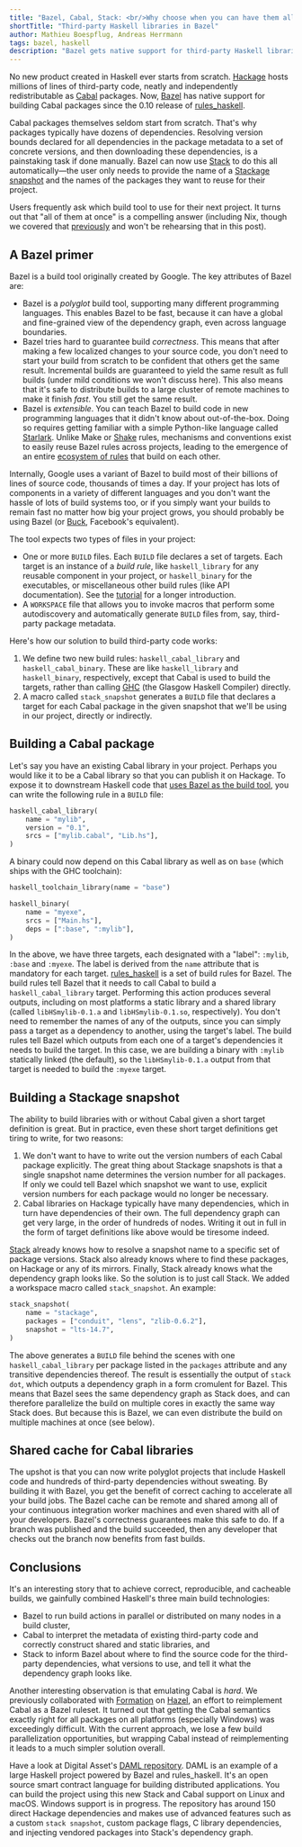 ```yaml
---
title: "Bazel, Cabal, Stack: <br/>Why choose when you can have them all?"
shortTitle: "Third-party Haskell libraries in Bazel"
author: Mathieu Boespflug, Andreas Herrmann
tags: bazel, haskell
description: "Bazel gets native support for third-party Haskell libraries and building Cabal packages since the 0.10 release of rules_haskell."
---
```


No new product created in Haskell ever starts from
scratch. [Hackage][hackage] hosts millions of lines of third-party
code, neatly and independently redistributable as [Cabal][cabal]
packages. Now, [Bazel][bazel] has native support for building Cabal packages 
since the 0.10 release of [rules_haskell][haskell-build].

Cabal packages themselves seldom start from scratch. That's why
packages typically have dozens of dependencies. Resolving version
bounds declared for all dependencies in the package metadata to a set
of concrete versions, and then downloading these dependencies, is
a painstaking task if done manually. Bazel can now use [Stack][stack]
to do this all automatically—the user only needs to provide the name of
a [Stackage snapshot][stackage-snapshot] and the names of
the packages they want to reuse for their project.

Users frequently ask which build tool to use for their next project.
It turns out that "all of them at once" is a compelling answer (including
Nix, though we covered that [previously][bazel-nix] and won't be
rehearsing that in this post).

## A Bazel primer

Bazel is a build tool originally created by Google. The key
attributes of Bazel are:

* Bazel is a *polyglot* build tool, supporting many different
  programming languages. This enables Bazel to be fast, because it can
  have a global and fine-grained view of the dependency graph, even
  across language boundaries.
* Bazel tries hard to guarantee build *correctness*. This means that
  after making a few localized changes to your source code, you don't need
  to start your build from scratch to be confident that others 
  get the same result. Incremental builds are guaranteed to yield the
  same result as full builds (under mild conditions we won't discuss
  here). This also means that it's safe to distribute builds to
  a large cluster of remote machines to make it finish *fast*. You
  still get the same result.
* Bazel is *extensible*. You can teach Bazel to build code in new
  programming languages that it didn't know about out-of-the-box.
  Doing so requires getting familiar with a simple Python-like
  language called [Starlark][starlark]. Unlike Make or [Shake][shake]
  rules, mechanisms and conventions exist to easily reuse Bazel rules
  across projects, leading to the emergence of an entire [ecosystem of
  rules][ecosystem_of_rules] that build on each other.

Internally, Google uses a variant of Bazel to build most of their
billions of lines of source code, thousands of times a day. If your
project has lots of components in a variety of different languages and
you don't want the hassle of lots of build systems too, or if you
simply want your builds to remain fast no matter how big your project
grows, you should probably be using Bazel (or [Buck][buck], Facebook's
equivalent).

The tool expects two types of files in your project:

* One or more `BUILD` files. Each `BUILD` file declares a set of
  targets. Each target is an instance of a *build rule*, like
  `haskell_library` for any reusable component in your project, or
  `haskell_binary` for the executables, or miscellaneous other build
  rules (like API documentation). See
  the [tutorial][rules_haskell-tutorial] for a longer introduction.
* A `WORKSPACE` file that allows you to invoke macros that perform
  some autodiscovery and automatically generate `BUILD` files from, say, third-party package metadata.

Here's how our solution to build third-party code works:

1. We define two new build rules: `haskell_cabal_library` and
   `haskell_cabal_binary`. These are like `haskell_library` and
   `haskell_binary`, respectively, except that Cabal is used to build
   the targets, rather than calling [GHC][ghc] (the Glasgow Haskell Compiler)
   directly.
1. A macro called `stack_snapshot` generates a `BUILD` file that
   declares a target for each Cabal package in the given snapshot that
   we'll be using in our project, directly or indirectly.

## Building a Cabal package

Let's say you have an existing Cabal library in your project.
Perhaps you would like it to be a Cabal library so that you
can publish it on Hackage. To expose it to downstream Haskell code
that [uses Bazel as the build tool][rules_haskell-announce], you can
write the following rule in a `BUILD` file:

```python
haskell_cabal_library(
    name = "mylib",
    version = "0.1",
    srcs = ["mylib.cabal", "Lib.hs"],
)
```

A binary could now depend on this Cabal library as well as on `base`
(which ships with the GHC toolchain):

```python
haskell_toolchain_library(name = "base")

haskell_binary(
    name = "myexe",
    srcs = ["Main.hs"],
    deps = [":base", ":mylib"],
)
```

In the above, we have three targets, each designated with a "label":
`:mylib`, `:base` and `:myexe`. The label is derived from the `name`
attribute that is mandatory for each
target. [rules_haskell][haskell-build] is a set of build rules for
Bazel. The build rules tell Bazel that it needs to call Cabal to build
a `haskell_cabal_library` target. Performing
this action produces several outputs, including on most platforms
a static library and a shared library (called `libHSmylib-0.1.a` and
`libHSmylib-0.1.so`, respectively). You don't need to remember the
names of any of the outputs, since you can simply pass a target as
a dependency to another, using the target's label. The build rules
tell Bazel which outputs from each one of a target's dependencies it needs to build 
the target. In this case, we are building
a binary with `:mylib` statically linked (the default), so the
`libHSmylib-0.1.a` output from that target is needed to build the
`:myexe` target.

## Building a Stackage snapshot

The ability to build libraries with or without Cabal given a short
target definition is great. But in practice, even these short target
definitions get tiring to write, for two reasons:

1. We don't want to have to write out the version numbers of each
   Cabal package explicitly. The great thing about Stackage snapshots
   is that a single snapshot name determines the version number for all
   packages. If only we could tell Bazel which snapshot we want to
   use, explicit version numbers for each package would no longer be
   necessary.
1. Cabal libraries on Hackage typically have many dependencies, which
   in turn have dependencies of their own. The full dependency graph
   can get very large, in the order of hundreds of nodes. Writing it
   out in full in the form of target definitions like above would be
   tiresome indeed.
   
[Stack][stack] already knows how to resolve a snapshot name to
a specific set of package versions. Stack also already knows where to
find these packages, on Hackage or any of its mirrors. Finally, Stack
already knows what the dependency graph looks like. So the
solution is to just call Stack. We added a workspace macro called
`stack_snapshot`. An example:

```python
stack_snapshot(
    name = "stackage",
    packages = ["conduit", "lens", "zlib-0.6.2"],
    snapshot = "lts-14.7",
)
```

The above generates a `BUILD` file behind the scenes with one
`haskell_cabal_library` per package listed in the `packages` attribute
and any transitive dependencies thereof. The result is essentially the
output of `stack dot`, which outputs a dependency graph in a form
cromulent for Bazel. This means that Bazel sees the same dependency
graph as Stack does, and can therefore parallelize the build on
multiple cores in exactly the same way Stack does. But because this is
Bazel, we can even distribute the build on multiple machines at once
(see below).

## Shared cache for Cabal libraries

The upshot is that you can now write polyglot projects that include
Haskell code and hundreds of third-party dependencies without
sweating. By building it with Bazel, you get the benefit of correct
caching to accelerate all your build jobs. The Bazel cache can be
remote and shared among all of your continuous integration worker
machines and even shared with all of your developers. Bazel's
correctness guarantees make this safe to do. If a branch was published
and the build succeeded, then any developer that checks out the branch
now benefits from fast builds.

## Conclusions

It's an interesting story that to achieve correct, reproducible, and
cacheable builds, we gainfully combined Haskell's three main build
technologies:

* Bazel to run build actions in parallel or distributed on many nodes
  in a build cluster,
* Cabal to interpret the metadata of existing third-party code and
  correctly construct shared and static libraries, and
* Stack to inform Bazel about where to find the source code for the
  third-party dependencies, what versions to use, and tell it what the
  dependency graph looks like.

Another interesting observation is that emulating Cabal is
*hard*. We previously collaborated with [Formation][formation] on [Hazel][hazel],
an effort to reimplement Cabal as a Bazel ruleset. It turned out that
getting the Cabal semantics exactly right for all packages on all
platforms (especially Windows) was exceedingly difficult. With the
current approach, we lose a few build parallelization opportunities,
but wrapping Cabal instead of reimplementing it leads to a much
simpler solution overall.

Have a look at Digital Asset's [DAML repository][daml_repository].
DAML is an example of a large Haskell project powered by Bazel
and rules_haskell. It's an open source smart contract language for building 
distributed applications. You can build the project using this new Stack and
Cabal support on Linux and macOS. Windows support is in progress. The
repository has around 150 direct Hackage dependencies and makes use
of advanced features such as a custom `stack snapshot`, custom package
flags, C library dependencies, and injecting vendored packages into
Stack's dependency graph.

[bazel]: https://bazel.build
[bazel-nix]: https://www.tweag.io/posts/2018-03-15-bazel-nix.html
[buck]: https://buck.build
[cabal]: https://www.haskell.org/cabal/users-guide/concepts-and-development.html
[daml_repository]: https://github.com/digital-asset/daml#readme
[ecosystem_of_rules]: https://docs.bazel.build/versions/master/rules.html
[formation]: https://formation.ai/about
[ghc]: https://www.haskell.org/ghc/
[graphviz]: https://www.graphviz.org/about/
[hackage]: https://hackage.haskell.org/
[haskell-build]: https://haskell.build
[hazel]: https://github.com/FormationAI/hazel#readme
[rules_haskell-announce]: https://www.tweag.io/posts/2018-02-28-bazel-haskell.html
[rules_haskell-tutorial]: https://rules-haskell.readthedocs.io/en/latest/
[shake]: https://hackage.haskell.org/package/shake
[stack]: https://haskellstack.org
[stackage]: https://stackage.org
[stackage-snapshot]: https://docs.haskellstack.org/en/stable/pantry/#snapshots
[starlark]: https://docs.bazel.build/versions/master/skylark/language.html


